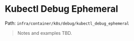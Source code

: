 # Kubectl Debug Ephemeral

Path: `infra/container/k8s/debug/kubectl_debug_ephemeral`

> Notes and examples TBD.
